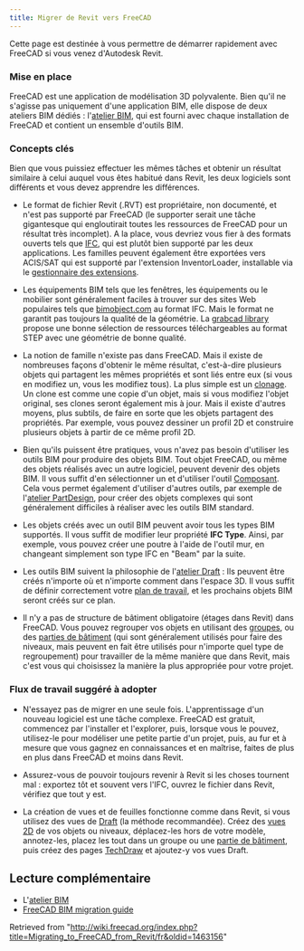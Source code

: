 ```yaml
---
title: Migrer de Revit vers FreeCAD
---
```

Cette page est destinée à vous permettre de démarrer rapidement avec FreeCAD si vous venez d'Autodesk Revit.

### Mise en place

FreeCAD est une application de modélisation 3D polyvalente. Bien qu'il ne s'agisse pas uniquement d'une application BIM, elle dispose de deux ateliers BIM dédiés : l'[atelier BIM](/BIM_Workbench/fr "BIM Workbench/fr"), qui est fourni avec chaque installation de FreeCAD et contient un ensemble d'outils BIM.

### Concepts clés

Bien que vous puissiez effectuer les mêmes tâches et obtenir un résultat similaire à celui auquel vous êtes habitué dans Revit, les deux logiciels sont différents et vous devez apprendre les différences.

* Le format de fichier Revit (.RVT) est propriétaire, non documenté, et n'est pas supporté par FreeCAD (le supporter serait une tâche gigantesque qui engloutirait toutes les ressources de FreeCAD pour un résultat très incomplet). A la place, vous devriez vous fier à des formats ouverts tels que [IFC](/Arch_IFC/fr "Arch IFC/fr"), qui est plutôt bien supporté par les deux applications. Les familles peuvent également être exportées vers ACIS/SAT qui est supporté par l'extension InventorLoader, installable via le [gestionnaire des extensions](/Std_AddonMgr/fr "Std AddonMgr/fr").

* Les équipements BIM tels que les fenêtres, les équipements ou le mobilier sont généralement faciles à trouver sur des sites Web populaires tels que [bimobject.com](https://bimobject.com) au format IFC. Mais le format ne garantit pas toujours la qualité de la géométrie. La [grabcad library](https://grabcad.com/library?softwares=step-slash-iges) propose une bonne sélection de ressources téléchargeables au format STEP avec une géométrie de bonne qualité.

* La notion de famille n'existe pas dans FreeCAD. Mais il existe de nombreuses façons d'obtenir le même résultat, c'est-à-dire plusieurs objets qui partagent les mêmes propriétés et sont liés entre eux (si vous en modifiez un, vous les modifiez tous). La plus simple est un [clonage](/Draft_Clone/fr "Draft Clone/fr"). Un clone est comme une copie d'un objet, mais si vous modifiez l'objet original, ses clones seront également mis à jour. Mais il existe d'autres moyens, plus subtils, de faire en sorte que les objets partagent des propriétés. Par exemple, vous pouvez dessiner un profil 2D et construire plusieurs objets à partir de ce même profil 2D.

* Bien qu'ils puissent être pratiques, vous n'avez pas besoin d'utiliser les outils BIM pour produire des objets BIM. Tout objet FreeCAD, ou même des objets réalisés avec un autre logiciel, peuvent devenir des objets BIM. Il vous suffit d'en sélectionner un et d'utiliser l'outil [Composant](/Arch_Component/fr "Arch Component/fr"). Cela vous permet également d'utiliser d'autres outils, par exemple de l'[atelier PartDesign](/PartDesign_Workbench/fr "PartDesign Workbench/fr"), pour créer des objets complexes qui sont généralement difficiles à réaliser avec les outils BIM standard.

* Les objets créés avec un outil BIM peuvent avoir tous les types BIM supportés. Il vous suffit de modifier leur propriété **IFC Type**. Ainsi, par exemple, vous pouvez créer une poutre à l'aide de l'outil mur, en changeant simplement son type IFC en "Beam" par la suite.

* Les outils BIM suivent la philosophie de l'[atelier Draft](/Draft_Workbench/fr "Draft Workbench/fr") : Ils peuvent être créés n'importe où et n'importe comment dans l'espace 3D. Il vous suffit de définir correctement votre [plan de travail](/Draft_Snap_WorkingPlane/fr "Draft Snap WorkingPlane/fr"), et les prochains objets BIM seront créés sur ce plan.

* Il n'y a pas de structure de bâtiment obligatoire (étages dans Revit) dans FreeCAD. Vous pouvez regrouper vos objets en utilisant des [groupes](/Std_Group/fr "Std Group/fr"), ou des [parties de bâtiment](/Arch_BuildingPart "Arch BuildingPart") (qui sont généralement utilisés pour faire des niveaux, mais peuvent en fait être utilisés pour n'importe quel type de regroupement) pour travailler de la même manière que dans Revit, mais c'est vous qui choisissez la manière la plus appropriée pour votre projet.

### Flux de travail suggéré à adopter

* N'essayez pas de migrer en une seule fois. L'apprentissage d'un nouveau logiciel est une tâche complexe. FreeCAD est gratuit, commencez par l'installer et l'explorer, puis, lorsque vous le pouvez, utilisez-le pour modéliser une petite partie d'un projet, puis, au fur et à mesure que vous gagnez en connaissances et en maîtrise, faites de plus en plus dans FreeCAD et moins dans Revit.

* Assurez-vous de pouvoir toujours revenir à Revit si les choses tournent mal : exportez tôt et souvent vers l'IFC, ouvrez le fichier dans Revit, vérifiez que tout y est.

* La création de vues et de feuilles fonctionne comme dans Revit, si vous utilisez des vues de [Draft](/Draft_Workbench/fr "Draft Workbench/fr") (la méthode recommandée). Créez des [vues 2D](/Draft_Shape2DView/fr "Draft Shape2DView/fr") de vos objets ou niveaux, déplacez-les hors de votre modèle, annotez-les, placez les tout dans un groupe ou une [partie de bâtiment](/Arch_BuildingPart/fr "Arch BuildingPart/fr"), puis créez des pages [TechDraw](/TechDraw_Workbench/fr "TechDraw Workbench/fr") et ajoutez-y vos vues Draft.

## Lecture complémentaire

* L'[atelier BIM](/BIM_Workbench/fr "BIM Workbench/fr")
* [FreeCAD BIM migration guide](https://yorik.uncreated.net/blog/2020-010-freecad-bim-guide)

Retrieved from "<http://wiki.freecad.org/index.php?title=Migrating_to_FreeCAD_from_Revit/fr&oldid=1463156>"